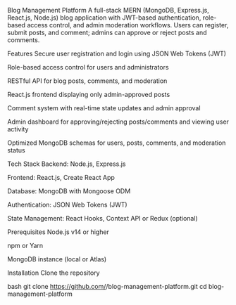 Blog Management Platform
A full-stack MERN (MongoDB, Express.js, React.js, Node.js) blog application with JWT-based authentication, role-based access control, and admin moderation workflows. Users can register, submit posts, and comment; admins can approve or reject posts and comments.

Features
Secure user registration and login using JSON Web Tokens (JWT)

Role-based access control for users and administrators

RESTful API for blog posts, comments, and moderation

React.js frontend displaying only admin-approved posts

Comment system with real-time state updates and admin approval

Admin dashboard for approving/rejecting posts/comments and viewing user activity

Optimized MongoDB schemas for users, posts, comments, and moderation status

Tech Stack
Backend: Node.js, Express.js

Frontend: React.js, Create React App

Database: MongoDB with Mongoose ODM

Authentication: JSON Web Tokens (JWT)

State Management: React Hooks, Context API or Redux (optional)

Prerequisites
Node.js v14 or higher

npm or Yarn

MongoDB instance (local or Atlas)

Installation
Clone the repository

bash
git clone https://github.com/<your-username>/blog-management-platform.git
cd blog-management-platform
